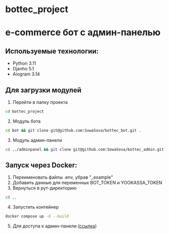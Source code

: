 # bottec_project

# e-commerce бот с админ-панелью

## Используемые технологии:

- Python 3.11
- Djanho 5.1
- Aiogram 3.14

## Для загрузки модулей

1. Перейти в папку проекта

```bash
cd bottec_project
```

2. Модуль бота

```bash
cd bot && git clone git@github.com:SowaSova/bottec_bot.git .
```

3. Модуль админ-панели

```bash
cd ../adminpanel && git clone git@github.com:SowaSova/bottec_admin.git .
```

## Запуск через Docker:

1. Переименовать файлы .env, убрав "\_example"
2. Добавить данные для переменных BOT_TOKEN и YOOKASSA_TOKEN
3. Вернуться в рут-директорию

```bash
cd ..
```

4. Запустить контейнер

```bash
docker compose up -d --build
```

5. Для доступа к админ-панели ([ссылка](http://localhost:8000))
